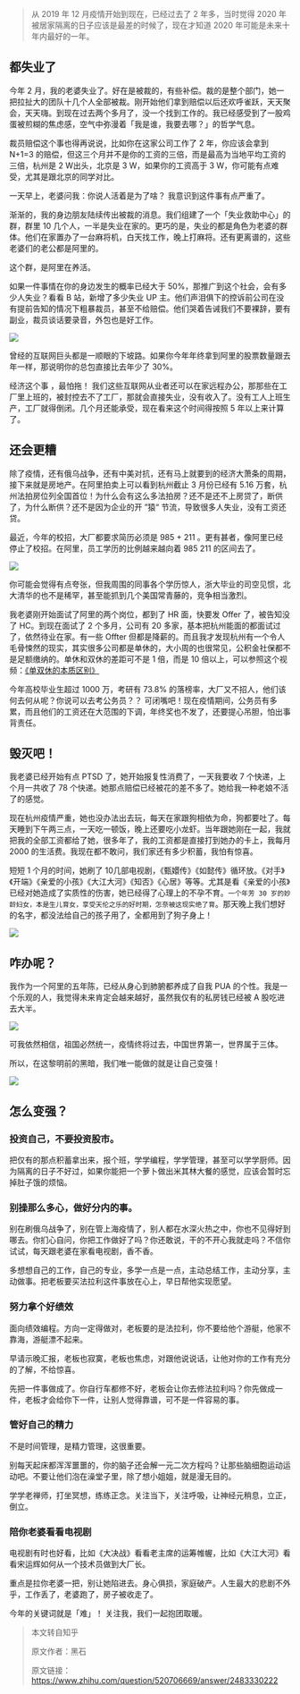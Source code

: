 >从 2019 年 12 月疫情开始到现在，已经过去了 2 年多，当时觉得 2020 年被居家隔离的日子应该是最差的时候了，现在才知道 2020 年可能是未来十年内最好的一年。

## 都失业了

今年 2 月，我的老婆失业了。好在是被裁的，有些补偿。裁的是整个部门，她一把拉扯大的团队十几个人全部被裁。刚开始他们拿到赔偿以后还欢呼雀跃，天天聚会，天天嗨。到现在过去两个多月了，没一个找到工作的。我已经感受到了一股鸡蛋被煎糊的焦虑感，空气中弥漫着「我是谁，我要去哪？」的哲学气息。

裁员赔偿这个事也得再说说，比如你在这家公司工作了 2 年，你应该会拿到 N+1=3 的赔偿，但这三个月并不是你的工资的三倍，而是最高为当地平均工资的三倍，杭州是 2 W出头，北京是 3 W，如果你的工资高于 3 W，你可能有点难受，尤其是跟北京的同学对比。

一天早上，老婆问我：你说人活着是为了啥？ 我意识到这件事有点严重了。

渐渐的，我的身边朋友陆续传出被裁的消息。我们组建了一个「失业救助中心」的群，群里 10 几个人，一半是失业在家的。更巧的是，失业的都是角色为老婆的群体。他们在家置办了一台麻将机，白天找工作，晚上打麻将。还有更离谱的，这些老婆们的老公都是阿里的。

这个群，是阿里在养活。

如果一件事情在你的身边发生的概率已经大于 50%，那推广到这个社会，会有多少人失业？看看 B 站，新增了多少失业 UP 主。他们声泪俱下的控诉前公司在没有提前告知的情况下粗暴裁员，甚至不给赔偿。他们哭着告诫我们不要裸辞，要有副业，裁员谈话要录音，外包也是好工作。

![](https://img1.dotnet9.com/2022/05/4301.jpg)

曾经的互联网巨头都是一顺眼的下坡路。如果你今年年终拿到阿里的股票数量跟去年一样，那说明你的总包直接比去年少了 30%。

经济这个事 ，最怕拖！ 我们这些互联网从业者还可以在家远程办公，那那些在工厂里上班的，被封控去不了工厂，那就会直接失业，没有收入了。没有工人上班生产，工厂就得倒闭。几个月还能承受，现在看来这个时间得按照 5 年以上来计算了。

## 还会更糟

除了疫情，还有俄乌战争，还有中美对抗，还有马上就要到的经济大萧条的周期，接下来就是房地产。在阿里拍卖上可以看到杭州截止 3 月份已经有 5.16 万套，杭州法拍房位列全国首位！为什么会有这么多法拍房？还不是还不上房贷了，断供了，为什么断供？还不是因为企业的开 ”猿“ 节流，导致很多人失业，没有工资还贷。

最近，今年的校招，大厂都要求简历必须是 985 + 211 。更有甚者，像阿里已经停止了校招。在阿里，员工学历的比例越来越向着 985 211 的区间去了。

![](https://img1.dotnet9.com/2022/05/4302.jpg)

你可能会觉得有点夸张，但我周围的同事各个学历惊人，浙大毕业的司空见惯，北大清华的也不是稀罕，甚至能抓到几个美国常青藤的，竞争相当激烈。

我老婆刚开始面试了阿里的两个岗位，都到了 HR 面，快要发 Offer 了，被告知没了 HC。到现在面试了 2 个多月，公司有 20 多家，基本把杭州能面的都面试过了，依然待业在家。有一些 Offter 但都是降薪的。而且我才发现杭州有一个令人毛骨悚然的现实，其实很多公司都是单休的，大小周的也很常见，公积金社保都不是足额缴纳的。单休和双休的差距可不是 1 倍，而是 10 倍以上，可以参照这个视频：[《单双休的本质区别》](https://www.bilibili.com/video/BV19S4y1A7vg?spm_id_from=333.337.search-card.all.click)

今年高校毕业生超过 1000 万，考研有 73.8% 的落榜率，大厂又不招人，他们该何去何从呢？你说可以去考公务员？？ 可闭嘴吧！现在疫情期间，公务员有多累，而且他们的工资还在大范围的下调，年终奖也不发了，还要提心吊胆，怕出事背责任。

## 毁灭吧！

我老婆已经开始有点 PTSD 了，她开始报复性消费了，一天我要收 7 个快递，上个月一共收了 78 个快递。她那点赔偿已经被花的差不多了。她给我一种老娘不活了的感觉。

现在杭州疫情严重，她也没办法出去玩，每天在家跟狗相依为命，狗都要吐了。每天睡到下午两三点，一天吃一顿饭，晚上还要吃小龙虾。当年跟她刚在一起，我就把我的全部工资都给了她，很多年了，我的工资都是直接打到她办的卡上，我每月 2000 的生活费。我现在都不敢问，我们家还有多少积蓄，我怕有惊喜。

短短 1 个月的时间，她刷了 10几部电视剧，《甄嬛传》《如懿传》循环放。《对手》《开端》《亲爱的小孩》《大江大河》《知否》《心居》等等。尤其是看《亲爱的小孩》已经对她造成了实质性的伤害，她已经得了心理上的不孕不育。`一个年芳 30 岁的妙龄妇女，本是生儿育女，享受天伦之乐的好时期，怎奈被这现实绝了育`。那天晚上我们想好的名字，都没法给自己的孩子用了，全都用到了狗子身上！

![](https://img1.dotnet9.com/2022/05/4303.jpg)

## 咋办呢？

我作为一个阿里的五年陈，已经从身心到肺腑都养成了自我 PUA 的个性。我是一个乐观的人，我觉得未来肯定会越来越好，虽然我仅有的私房钱已经被 A 股吃进去大半。

![](https://img1.dotnet9.com/2022/05/4304.jpg)

可我依然相信，祖国必然统一，疫情终将过去，中国世界第一，世界属于三体。

所以，在这黎明前的黑暗，我们唯一能做的就是让自己变强！

![](https://img1.dotnet9.com/2022/05/4305.jpg)

## 怎么变强？

### 投资自己，不要投资股市。

把仅有的那点积蓄拿出来，报个班，学学编程，学学管理，甚至可以学学厨师。因为隔离的日子不好过，如果你能把一个萝卜做出米其林大餐的感觉，应该会暂时忘掉肚子饿的烦恼。

### 别操那么多心，做好分内的事。

别在刷俄乌战争了，别在管上海疫情了，别人都在水深火热之中，你也不见得好到哪去。你扪心自问，你把工作做好了吗？你还敢说，干的不开心我就走吗？不信你试试，每天跟老婆在家看电视剧，香不香。

多想想自己的工作，自己的专业，多学一点是一点，主动总结工作，主动分享，主动做事。把老板要买法拉利这件事放在心上，早日帮他实现愿望。

### 努力拿个好绩效

面向绩效编程。方向一定得做对，老板要的是法拉利，你不要给他个游艇，他家不靠海，游艇漂不起来。

早请示晚汇报，老板也寂寞，老板也焦虑，对跟他说说话，让他对你的工作有充分的了解，不给惊喜。

先把一件事做成了。你自行车都修不好，老板会让你去修法拉利吗？你先做成一件，老板才会给你下一件，让别人觉得靠谱，可不是一件容易的事。

### 管好自己的精力

不是时间管理，是精力管理，这很重要。

别每天起床都浑浑噩噩的，你的脑子还会解一元二次方程吗？让那些脑细胞运动运动吧。不要让他们泡在澡堂子里，除了想小姐姐，就是漫无目的。

学学老禅师，打坐冥想，练练正念。关注当下，关注呼吸，让神经元稍息，立正，倒立。

### 陪你老婆看看电视剧

电视剧有时也好看，比如《大决战》看看老主席的运筹帷幄，比如《大江大河》看看宋运辉如何从一个技术员做到大厂长。

重点是拉你老婆一把，别让她陷进去。身心俱损，家庭破产。人生最大的悲剧不外乎，工作丢了，老婆跑了，房子被收走了。

今年的关键词就是「难」！ 关注我，我们一起抱团取暖。

>本文转自知乎
>
>原文作者：黑石
>
>原文链接：https://www.zhihu.com/question/520706669/answer/2483330222